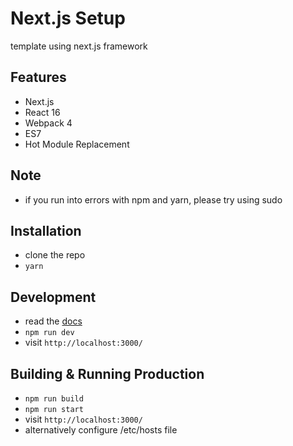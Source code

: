 # Next.js Setup 

template using next.js framework 

## Features

* Next.js
* React 16
* Webpack 4
* ES7
* Hot Module Replacement

## Note
* if you run into errors with npm and yarn, please try using sudo 

## Installation

* clone the repo
* `yarn`

## Development

* read the [docs](https://github.com/zeit/next.js)
* `npm run dev`
* visit `http://localhost:3000/`

## Building & Running Production

* `npm run build`
* `npm run start`
* visit `http://localhost:3000/`
* alternatively configure /etc/hosts file
